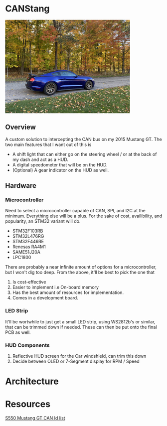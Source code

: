 # CANStang
<img src="images/mustang_fall_jpeg.jpg" alt="Car" width="400"/>

## Overview
A custom solution to intercepting the CAN bus on my 2015 Mustang GT. The two main features that I want out of this is 
- A shift light that can either go on the steering wheel / or 
at the back of my dash and act as a HUD. 
- A digital speedometer that will be on the HUD.
- (Optional) A gear indicator on the HUD as well.

## Hardware
### Microcontroller
Need to select a microcontroller capable of CAN, SPI, and I2C at the minimum. Everything else will be a plus. For the sake of cost, availibility, and popularity, an STM32 variant will do.
- STM32F103RB
- STM32L476RG
- STM32F446RE 
- Renesas RA4M1
- SAME51J20A
- LPC1800

There are probably a near infinite amount of options for a microcontroller, but I won't dig too deep. From the above, it'll be best to pick the one that 
1. Is cost-effective
2. Easier to implement i.e On-board memory
3. Has the best amount of resources for implementation. 
4. Comes in a development board.

### LED Strip
It'll be wortwhile to just get a small LED strip, using WS2812b's or similar, that can be trimmed down if needed. These can then be put onto the final PCB as well. 

### HUD Components
 1. Reflective HUD screen for the Car windshield, can trim this down
 2. Decide between OLED or 7-Segment display for RPM / Speed

# Architecture

# Resources
[S550 Mustang GT CAN Id list](CAN_IDs.md)

